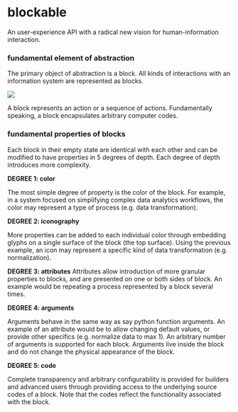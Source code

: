 # blockable
An user-experience API with a radical new vision for human-information interaction. 

### fundamental element of abstraction
The primary object of abstraction is a block. All kinds of interactions with an information system are represented as blocks.

<img src=https://i.ibb.co/DrL7znQ/Screen-Shot-2019-01-30-at-3-45-35-PM.png>

A block represents an action or a sequence of actions. Fundamentally speaking, a block encapsulates arbitrary computer codes. 

### fundamental properties of blocks

Each block in their empty state are identical with each other and can be modified to have properties in 5 degrees of depth. Each degree of depth introduces more complexity. 

**DEGREE 1: color**

The most simple degree of property is the color of the block. For example, in a system focused on simplifying complex data analytics workflows, the color may represent a type of process (e.g. data transformation). 

**DEGREE 2: iconography**

More properties can be added to each individual color through embedding glyphs on a single surface of the block (the top surface). Using the previous example, an icon may represent a specific kind of data transformation (e.g. normalization). 

**DEGREE 3: attributes**
Attributes allow introduction of more granular properties to blocks, and are presented on one or both sides of block. An example would be repeating a process represented by a block several times. 

**DEGREE 4: arguments**

Arguments behave in the same way as say python function arguments. An example of an attribute would be to allow changing default values, or provide other specifics (e.g. normalize data to max 1). An arbitrary number of arguments is supported for each block. Arguments live inside the block and do not change the physical appearance of the block.

**DEGREE 5: code**

Complete transparency and arbitrary configurability is provided for builders and advanced users through providing access to the underlying source codes of a block. Note that the codes reflect the functionality associated with the block.
